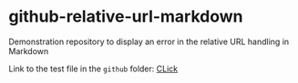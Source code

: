 # github-relative-url-markdown
Demonstration repository to display an error in the relative URL handling in Markdown

Link to the test file in the `github` folder: [CLick](./github/test.txt)
